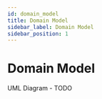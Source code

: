 ```yaml
---
id: domain_model
title: Domain Model
sidebar_label: Domain Model
sidebar_position: 1
---
```


# Domain Model

UML Diagram - TODO